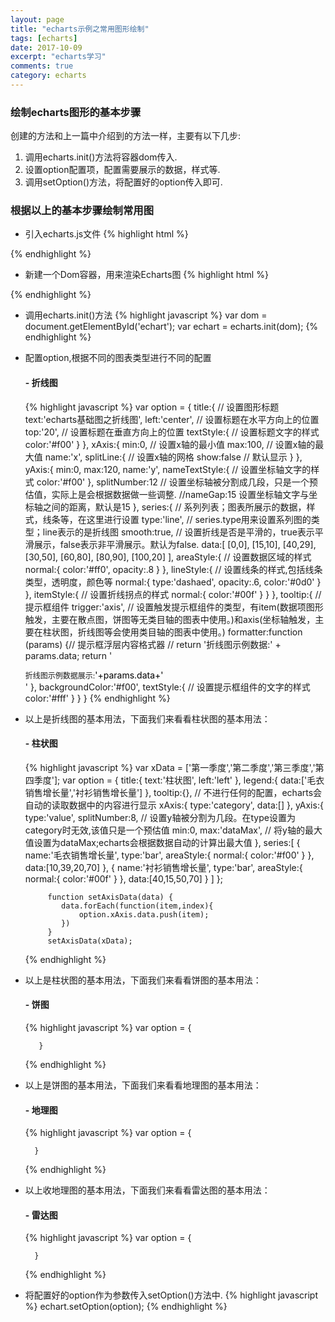 ```yaml
---
layout: page
title: "echarts示例之常用图形绘制"
tags: [echarts]
date: 2017-10-09
excerpt: "echarts学习"
comments: true
category: echarts
---
```

### 绘制echarts图形的基本步骤
  创建的方法和上一篇中介绍到的方法一样，主要有以下几步:
  1. 调用echarts.init()方法将容器dom传入.
  2. 设置option配置项，配置需要展示的数据，样式等.
  3. 调用setOption()方法，将配置好的option传入即可.

### 根据以上的基本步骤绘制常用图

- 引入echarts.js文件
{% highlight html %}
<script src="https://cdnjs.cloudflare.com/ajax/libs/echarts/3.7.1/echarts.common.min.js"></script>
{% endhighlight %}

- 新建一个Dom容器，用来渲染Echarts图
{% highlight html %}
<div id='echart'></div>
{% endhighlight %}

- 调用echarts.init()方法
    {% highlight javascript %}
    var dom = document.getElementById('echart');
    var echart = echarts.init(dom);
    {% endhighlight %}

- 配置option,根据不同的图表类型进行不同的配置
  #### - 折线图
    {% highlight javascript %}
        var option = {
            title:{  // 设置图形标题
                text:'echarts基础图之折线图',
                left:'center', // 设置标题在水平方向上的位置
                top:'20', // 设置标题在垂直方向上的位置
                textStyle:{  // 设置标题文字的样式
                    color:'#f00'
                }
            },
            xAxis:{
                min:0, // 设置x轴的最小值
                max:100, // 设置x轴的最大值
                name:'x',
                splitLine:{ // 设置x轴的网格
                    show:false // 默认显示
                }
            },
            yAxis:{
                min:0,
                max:120,
                name:'y',
                nameTextStyle:{ // 设置坐标轴文字的样式
                    color:'#f00'
                },
                splitNumber:12  // 设置坐标轴被分割成几段，只是一个预估值，实际上是会根据数据做一些调整.
                //nameGap:15 设置坐标轴文字与坐标轴之间的距离，默认是15
            },
            series:{  // 系列列表；图表所展示的数据，样式，线条等，在这里进行设置
                type:'line', // series.type用来设置系列图的类型；line表示的是折线图
                smooth:true, // 设置折线是否是平滑的，true表示平滑展示，false表示非平滑展示。默认为false.
                data:[
                       [0,0],
                       [15,10],
                       [40,29],
                       [30,50],
                       [60,80],
                       [80,90],
                       [100,20]
                     ],
                areaStyle:{  // 设置数据区域的样式
                      normal:{
                          color:'#ff0',
                          opacity:.8
                      }
                  },
                  lineStyle:{ // 设置线条的样式,包括线条类型，透明度，颜色等
                      normal:{
                          type:'dashaed',
                          opacity:.6,
                          color:'#0d0'
                      }
                  },
                  itemStyle:{ // 设置折线拐点的样式
                      normal:{
                          color:'#00f'
                      }
                  }
            },
            tooltip:{ // 提示框组件
                trigger:'axis',  // 设置触发提示框组件的类型，有item(数据项图形触发，主要在散点图，饼图等无类目轴的图表中使用。)和axis(坐标轴触发，主要在柱状图，折线图等会使用类目轴的图表中使用。)
                formatter:function (params) {// 提示框浮层内容格式器
                    // return '折线图示例数据:' + params.data;
                    return '<div id="toolName" style="font-size:12px;"><span>折线图示例数据展示:</span><span style="font-size:14px;color:#000;">'+params.data+'</span></div>'
                },
                backgroundColor:'#f00',
                textStyle:{ // 设置提示框组件的文字的样式
                    color:'#fff'
                }
            }
        }
    {% endhighlight %}

- 以上是折线图的基本用法，下面我们来看看柱状图的基本用法：
  #### - 柱状图
    {% highlight javascript %}
       var xData = ['第一季度','第二季度','第三季度','第四季度'];
           var option = {
               title:{
                   text:'柱状图',
                   left:'left'
               },
               legend:{
                   data:['毛衣销售增长量','衬衫销售增长量']
               },
               tooltip:{}, // 不进行任何的配置，echarts会自动的读取数据中的内容进行显示
               xAxis:{
                   type:'category',
                   data:[]
               },
               yAxis:{
                   type:'value',
                   splitNumber:8,  // 设置y轴被分割为几段。在type设置为category时无效,该值只是一个预估值
                   min:0,
                   max:'dataMax', // 将y轴的最大值设置为dataMax;echarts会根据数据自动的计算出最大值
               },
               series:[
                   {
                       name:'毛衣销售增长量',
                       type:'bar',
                       areaStyle:{
                           normal:{
                               color:'#f00'
                           }
                       },
                       data:[10,39,20,70]
                   },
                   {
                       name:'衬衫销售增长量',
                       type:'bar',
                       areaStyle:{
                           normal:{
                               color:'#00f'
                           }
                       },
                       data:[40,15,50,70]
                   }
               ]
           };
       
           function setAxisData(data) {
              data.forEach(function(item,index){
                  option.xAxis.data.push(item);
              })
           }
           setAxisData(xData);
    {% endhighlight %}

- 以上是柱状图的基本用法，下面我们来看看饼图的基本用法：
  #### - 饼图
    {% highlight javascript %}
         var option = {
                
         }
    {% endhighlight %}
    
- 以上是饼图的基本用法，下面我们来看看地理图的基本用法：    
  #### - 地理图
    {% highlight javascript %}
        var option = {
            
        }
    {% endhighlight %}

- 以上收地理图的基本用法，下面我们来看看雷达图的基本用法：
  #### - 雷达图
    {% highlight javascript %}
        var option = {
            
        }
    {% endhighlight %}
    
- 将配置好的option作为参数传入setOption()方法中.
{% highlight javascript %}
echart.setOption(option);
{% endhighlight %}
